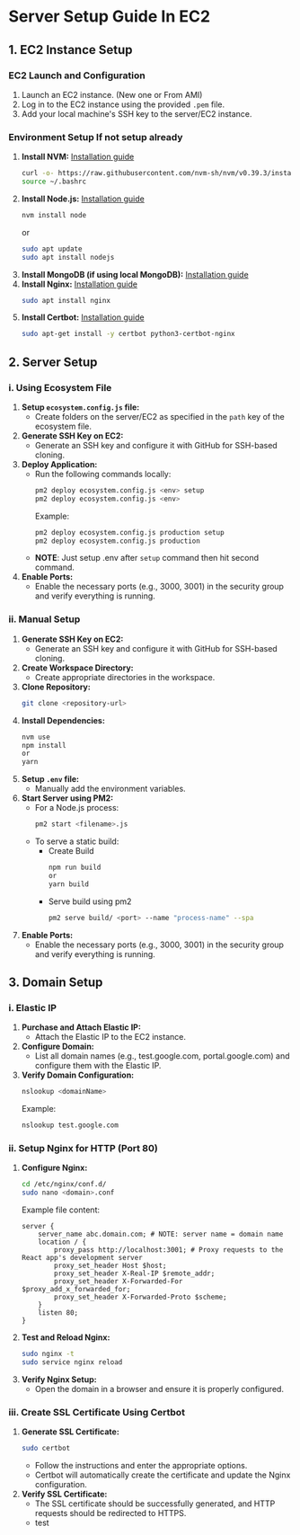 # Server Setup Guide In EC2

## 1. EC2 Instance Setup
### EC2 Launch and Configuration
1. Launch an EC2 instance. (New one or From AMI)
2. Log in to the EC2 instance using the provided `.pem` file.
3. Add your local machine's SSH key to the server/EC2 instance.
### Environment Setup If not setup already
1. **Install NVM:** [Installation guide](https://www.digitalocean.com/community/tutorials/how-to-install-node-js-on-ubuntu-20-04)
    ```sh
    curl -o- https://raw.githubusercontent.com/nvm-sh/nvm/v0.39.3/install.sh | bash
    source ~/.bashrc
    ```
2. **Install Node.js:** [Installation guide](https://www.digitalocean.com/community/tutorials/how-to-install-node-js-on-ubuntu-20-04)
    ```sh
    nvm install node
    ```
    or
    ```sh
    sudo apt update
    sudo apt install nodejs
    ```
3. **Install MongoDB (if using local MongoDB):** [Installation guide](https://www.mongodb.com/docs/manual/tutorial/install-mongodb-on-ubuntu/)
4. **Install Nginx:** [Installation guide](https://www.digitalocean.com/community/tutorials/how-to-install-nginx-on-ubuntu-20-04)
    ```sh
    sudo apt install nginx
    ```
5. **Install Certbot:** [Installation guide](https://www.digitalocean.com/community/tutorials/how-to-secure-apache-with-let-s-encrypt-on-ubuntu-18-04)
    ```sh
    sudo apt-get install -y certbot python3-certbot-nginx
    ```
## 2. Server Setup

### i. Using Ecosystem File
1. **Setup `ecosystem.config.js` file:**
    - Create folders on the server/EC2 as specified in the `path` key of the ecosystem file.
2. **Generate SSH Key on EC2:**
    - Generate an SSH key and configure it with GitHub for SSH-based cloning.
3. **Deploy Application:**
    - Run the following commands locally:
        ```sh
        pm2 deploy ecosystem.config.js <env> setup
        pm2 deploy ecosystem.config.js <env>
        ```
      Example:
        ```sh
        pm2 deploy ecosystem.config.js production setup
        pm2 deploy ecosystem.config.js production
        ```
    - **NOTE**: Just setup .env after `setup` command then hit second command. 
4. **Enable Ports:**
    - Enable the necessary ports (e.g., 3000, 3001) in the security group and verify everything is running.

### ii. Manual Setup
1. **Generate SSH Key on EC2:**
    - Generate an SSH key and configure it with GitHub for SSH-based cloning.
2. **Create Workspace Directory:**
    - Create appropriate directories in the workspace.
3. **Clone Repository:**
    ```sh
    git clone <repository-url>
    ```
4. **Install Dependencies:**
    ```sh
    nvm use
    npm install 
    or
    yarn
    ```
5. **Setup `.env` file:**
    - Manually add the environment variables.
6. **Start Server using PM2:**
    - For a Node.js process:
        ```sh
        pm2 start <filename>.js
        ```
    - To serve a static build:
        - Create Build
            ```sh
            npm run build
            or
            yarn build
            ``` 
       - Serve build using pm2
            ```sh
            pm2 serve build/ <port> --name "process-name" --spa
            ```
7. **Enable Ports:**
    - Enable the necessary ports (e.g., 3000, 3001) in the security group and verify everything is running.

## 3. Domain Setup
### i. Elastic IP
1. **Purchase and Attach Elastic IP:**
    - Attach the Elastic IP to the EC2 instance.
2. **Configure Domain:**
    - List all domain names (e.g., test.google.com, portal.google.com) and configure them with the Elastic IP.
3. **Verify Domain Configuration:**
    ```sh
    nslookup <domainName>
    ```
    Example:
    ```sh
    nslookup test.google.com
    ```
### ii. Setup Nginx for HTTP (Port 80)
1. **Configure Nginx:**
    ```sh
    cd /etc/nginx/conf.d/
    sudo nano <domain>.conf
    ```
    Example file content:
    ```nginx
    server {
        server_name abc.domain.com; # NOTE: server name = domain name
        location / {
            proxy_pass http://localhost:3001; # Proxy requests to the React app's development server
            proxy_set_header Host $host;
            proxy_set_header X-Real-IP $remote_addr;
            proxy_set_header X-Forwarded-For $proxy_add_x_forwarded_for;
            proxy_set_header X-Forwarded-Proto $scheme;
        }
        listen 80;
    }
    ```
2. **Test and Reload Nginx:**
    ```sh
    sudo nginx -t
    sudo service nginx reload
    ```
3. **Verify Nginx Setup:**
    - Open the domain in a browser and ensure it is properly configured.
### iii. Create SSL Certificate Using Certbot
1. **Generate SSL Certificate:**
    ```sh
    sudo certbot
    ```
    - Follow the instructions and enter the appropriate options.
    - Certbot will automatically create the certificate and update the Nginx configuration.
2. **Verify SSL Certificate:**
    - The SSL certificate should be successfully generated, and HTTP requests should be redirected to HTTPS.
    - test
